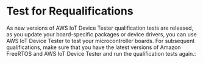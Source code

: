 # Test for Requalifications<a name="requal-test"></a>

As new versions of AWS IoT Device Tester qualification tests are released, as you update your board\-specific packages or device drivers, you can use AWS IoT Device Tester to test your microcontroller boards\. For subsequent qualifications, make sure that you have the latest versions of Amazon FreeRTOS and AWS IoT Device Tester and run the qualification tests again\.: